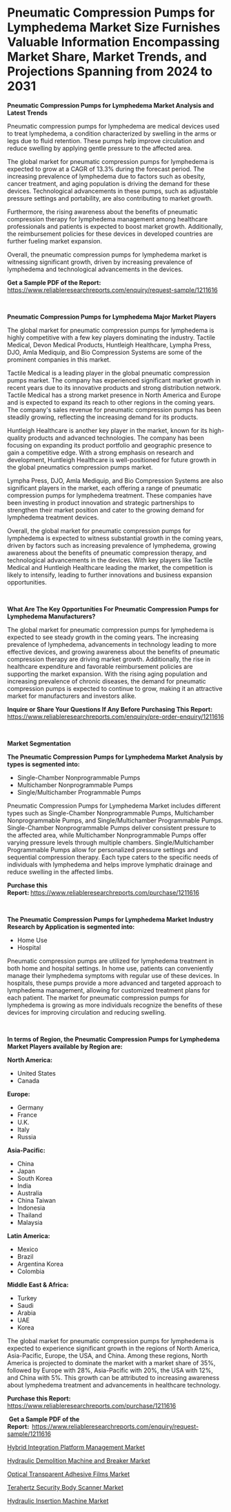 <p><h1>Pneumatic Compression Pumps for Lymphedema Market Size Furnishes Valuable Information Encompassing Market Share, Market Trends, and Projections Spanning from 2024 to 2031</h1></p><p><strong>Pneumatic Compression Pumps for Lymphedema Market Analysis and Latest Trends</strong></p>
<p><p>Pneumatic compression pumps for lymphedema are medical devices used to treat lymphedema, a condition characterized by swelling in the arms or legs due to fluid retention. These pumps help improve circulation and reduce swelling by applying gentle pressure to the affected area.</p><p>The global market for pneumatic compression pumps for lymphedema is expected to grow at a CAGR of 13.3% during the forecast period. The increasing prevalence of lymphedema due to factors such as obesity, cancer treatment, and aging population is driving the demand for these devices. Technological advancements in these pumps, such as adjustable pressure settings and portability, are also contributing to market growth.</p><p>Furthermore, the rising awareness about the benefits of pneumatic compression therapy for lymphedema management among healthcare professionals and patients is expected to boost market growth. Additionally, the reimbursement policies for these devices in developed countries are further fueling market expansion.</p><p>Overall, the pneumatic compression pumps for lymphedema market is witnessing significant growth, driven by increasing prevalence of lymphedema and technological advancements in the devices.</p></p>
<p><strong>Get a Sample PDF of the Report:&nbsp;</strong> <a href="https://www.reliableresearchreports.com/enquiry/request-sample/1211616">https://www.reliableresearchreports.com/enquiry/request-sample/1211616</a></p>
<p>&nbsp;</p>
<p><strong>Pneumatic Compression Pumps for Lymphedema Major Market Players</strong></p>
<p><p>The global market for pneumatic compression pumps for lymphedema is highly competitive with a few key players dominating the industry. Tactile Medical, Devon Medical Products, Huntleigh Healthcare, Lympha Press, DJO, Amla Mediquip, and Bio Compression Systems are some of the prominent companies in this market.</p><p>Tactile Medical is a leading player in the global pneumatic compression pumps market. The company has experienced significant market growth in recent years due to its innovative products and strong distribution network. Tactile Medical has a strong market presence in North America and Europe and is expected to expand its reach to other regions in the coming years. The company's sales revenue for pneumatic compression pumps has been steadily growing, reflecting the increasing demand for its products.</p><p>Huntleigh Healthcare is another key player in the market, known for its high-quality products and advanced technologies. The company has been focusing on expanding its product portfolio and geographic presence to gain a competitive edge. With a strong emphasis on research and development, Huntleigh Healthcare is well-positioned for future growth in the global pneumatics compression pumps market.</p><p>Lympha Press, DJO, Amla Mediquip, and Bio Compression Systems are also significant players in the market, each offering a range of pneumatic compression pumps for lymphedema treatment. These companies have been investing in product innovation and strategic partnerships to strengthen their market position and cater to the growing demand for lymphedema treatment devices.</p><p>Overall, the global market for pneumatic compression pumps for lymphedema is expected to witness substantial growth in the coming years, driven by factors such as increasing prevalence of lymphedema, growing awareness about the benefits of pneumatic compression therapy, and technological advancements in the devices. With key players like Tactile Medical and Huntleigh Healthcare leading the market, the competition is likely to intensify, leading to further innovations and business expansion opportunities.</p></p>
<p>&nbsp;</p>
<p><strong>What Are The Key Opportunities For Pneumatic Compression Pumps for Lymphedema Manufacturers?</strong></p>
<p><p>The global market for pneumatic compression pumps for lymphedema is expected to see steady growth in the coming years. The increasing prevalence of lymphedema, advancements in technology leading to more effective devices, and growing awareness about the benefits of pneumatic compression therapy are driving market growth. Additionally, the rise in healthcare expenditure and favorable reimbursement policies are supporting the market expansion. With the rising aging population and increasing prevalence of chronic diseases, the demand for pneumatic compression pumps is expected to continue to grow, making it an attractive market for manufacturers and investors alike.</p></p>
<p><strong>Inquire or Share Your Questions If Any Before Purchasing This Report:</strong> <a href="https://www.reliableresearchreports.com/enquiry/pre-order-enquiry/1211616">https://www.reliableresearchreports.com/enquiry/pre-order-enquiry/1211616</a></p>
<p>&nbsp;</p>
<p><strong>Market Segmentation</strong></p>
<p><strong>The Pneumatic Compression Pumps for Lymphedema Market Analysis by types is segmented into:</strong></p>
<p><ul><li>Single-Chamber Nonprogrammable Pumps</li><li>Multichamber Nonprogrammable Pumps</li><li>Single/Multichamber Programmable Pumps</li></ul></p>
<p><p>Pneumatic Compression Pumps for Lymphedema Market includes different types such as Single-Chamber Nonprogrammable Pumps, Multichamber Nonprogrammable Pumps, and Single/Multichamber Programmable Pumps. Single-Chamber Nonprogrammable Pumps deliver consistent pressure to the affected area, while Multichamber Nonprogrammable Pumps offer varying pressure levels through multiple chambers. Single/Multichamber Programmable Pumps allow for personalized pressure settings and sequential compression therapy. Each type caters to the specific needs of individuals with lymphedema and helps improve lymphatic drainage and reduce swelling in the affected limbs.</p></p>
<p><strong>Purchase this Report:&nbsp;</strong><a href="https://www.reliableresearchreports.com/purchase/1211616">https://www.reliableresearchreports.com/purchase/1211616</a></p>
<p>&nbsp;</p>
<p><strong>The Pneumatic Compression Pumps for Lymphedema Market Industry Research by Application is segmented into:</strong></p>
<p><ul><li>Home Use</li><li>Hospital</li></ul></p>
<p><p>Pneumatic compression pumps are utilized for lymphedema treatment in both home and hospital settings. In home use, patients can conveniently manage their lymphedema symptoms with regular use of these devices. In hospitals, these pumps provide a more advanced and targeted approach to lymphedema management, allowing for customized treatment plans for each patient. The market for pneumatic compression pumps for lymphedema is growing as more individuals recognize the benefits of these devices for improving circulation and reducing swelling.</p></p>
<p>&nbsp;</p>
<p><strong>In terms of Region, the Pneumatic Compression Pumps for Lymphedema Market Players available by Region are:</strong></p>
<p>
    <p> <strong> North America: </strong>
        <ul>
            <li>United States</li>
            <li>Canada</li>
        </ul>
        </p> 
    <p> <strong> Europe: </strong>
        <ul>
            <li>Germany</li>
            <li>France</li>
            <li>U.K.</li>
            <li>Italy</li>
            <li>Russia</li>
        </ul>
        </p> 
    <p> <strong> Asia-Pacific: </strong>
        <ul>
            <li>China</li>
            <li>Japan</li>
            <li>South Korea</li>
            <li>India</li>
            <li>Australia</li>
            <li>China Taiwan</li>
            <li>Indonesia</li>
            <li>Thailand</li>
            <li>Malaysia</li>
        </ul>
        </p> 
    <p> <strong> Latin America: </strong>
        <ul>
            <li>Mexico</li>
            <li>Brazil</li>
            <li>Argentina Korea</li>
            <li>Colombia</li>
        </ul>
        </p> 
    <p> <strong> Middle East & Africa: </strong>
        <ul>
            <li>Turkey</li>
            <li>Saudi</li>
            <li>Arabia</li>
            <li>UAE</li>
            <li>Korea</li>
        </ul>
    </p>
    </p>
<p><p>The global market for pneumatic compression pumps for lymphedema is expected to experience significant growth in the regions of North America, Asia-Pacific, Europe, the USA, and China. Among these regions, North America is projected to dominate the market with a market share of 35%, followed by Europe with 28%, Asia-Pacific with 20%, the USA with 12%, and China with 5%. This growth can be attributed to increasing awareness about lymphedema treatment and advancements in healthcare technology.</p></p>
<p><strong>Purchase this Report: </strong><a href="https://www.reliableresearchreports.com/purchase/1211616">https://www.reliableresearchreports.com/purchase/1211616</a></p>
<p>&nbsp;<strong>Get a Sample PDF of the Report:&nbsp;&nbsp;</strong><a href="https://www.reliableresearchreports.com/enquiry/request-sample/1211616">https://www.reliableresearchreports.com/enquiry/request-sample/1211616</a></p>
<p><strong></strong></p>
<p><p><a href="https://medium.com/@fernjenkins4565/hybrid-integration-platform-management-market-research-report-its-history-and-forecast-2024-to-ed804e94b819">Hybrid Integration Platform Management Market</a></p><p><a href="https://medium.com/@fernjenkins4565/hydraulic-demolition-machine-and-breaker-market-research-report-its-history-and-forecast-2024-to-14293f913290">Hydraulic Demolition Machine and Breaker Market</a></p><p><a href="https://github.com/markusgodoy/Market-Research-Report-List-2/blob/main/optical-transparent-adhesive-films-market.md">Optical Transparent Adhesive Films Market</a></p><p><a href="https://github.com/luckyshygirl/Market-Research-Report-List-3/blob/main/terahertz-security-body-scanner-market.md">Terahertz Security Body Scanner Market</a></p><p><a href="https://medium.com/@fernjenkins4565/hydraulic-insertion-machine-market-share-evolution-and-market-growth-trends-2024-2031-3652d9ba483a">Hydraulic Insertion Machine Market</a></p></p>